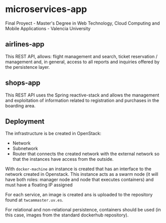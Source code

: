 # microservices-app

Final Proyect - Master's Degree in Web Technology, Cloud Computing and Mobile Applications - Valencia University

## airlines-app

This REST API, allows: flight management and search, ticket reservation / management and, in general, access to all reports and inquiries offered by the persistence layer.


## shops-app

This REST API uses the Spring reactive-stack and allows the management and exploitation of information related to registration and purchases in the boarding area.

## Deployment

The infrastructure is be created in OpenStack:

- Network
- Subnetwork
- Router that connects the created network with the external network so that the instances have access from the outside.

With `docker-machine` an instance is created that has an interface to the network created in Openstack. This instance acts as a swarm node (it will have both roles: manager node and node that executes containers) and must have a floating IP assigned

For each service, an image is created ans is uploaded to the repository found at `twcammaster.uv.es`. 

For relational and non-relational persistence, containers should be used (in this case, images from the standard dockerhub repository).